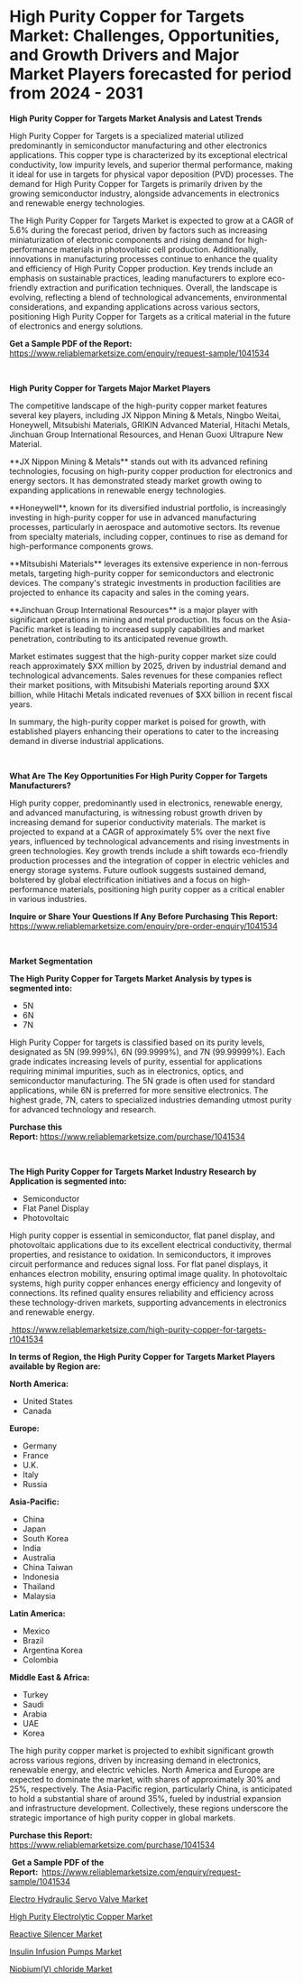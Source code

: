 <p><h1>High Purity Copper for Targets Market: Challenges, Opportunities, and Growth Drivers and Major Market Players forecasted for period from 2024 - 2031</h1></p><p><strong>High Purity Copper for Targets Market Analysis and Latest Trends</strong></p>
<p><p>High Purity Copper for Targets is a specialized material utilized predominantly in semiconductor manufacturing and other electronics applications. This copper type is characterized by its exceptional electrical conductivity, low impurity levels, and superior thermal performance, making it ideal for use in targets for physical vapor deposition (PVD) processes. The demand for High Purity Copper for Targets is primarily driven by the growing semiconductor industry, alongside advancements in electronics and renewable energy technologies.</p><p>The High Purity Copper for Targets Market is expected to grow at a CAGR of 5.6% during the forecast period, driven by factors such as increasing miniaturization of electronic components and rising demand for high-performance materials in photovoltaic cell production. Additionally, innovations in manufacturing processes continue to enhance the quality and efficiency of High Purity Copper production. Key trends include an emphasis on sustainable practices, leading manufacturers to explore eco-friendly extraction and purification techniques. Overall, the landscape is evolving, reflecting a blend of technological advancements, environmental considerations, and expanding applications across various sectors, positioning High Purity Copper for Targets as a critical material in the future of electronics and energy solutions.</p></p>
<p><strong>Get a Sample PDF of the Report:&nbsp;</strong> <a href="https://www.reliablemarketsize.com/enquiry/request-sample/1041534?utm_campaign=1506&utm_medium=2&utm_source=Github&utm_content=ia&utm_term=24102024&utm_id=high-purity-copper-for-targets">https://www.reliablemarketsize.com/enquiry/request-sample/1041534</a></p>
<p>&nbsp;</p>
<p><strong>High Purity Copper for Targets Major Market Players</strong></p>
<p><p>The competitive landscape of the high-purity copper market features several key players, including JX Nippon Mining & Metals, Ningbo Weitai, Honeywell, Mitsubishi Materials, GRIKIN Advanced Material, Hitachi Metals, Jinchuan Group International Resources, and Henan Guoxi Ultrapure New Material. </p><p>**JX Nippon Mining & Metals** stands out with its advanced refining technologies, focusing on high-purity copper production for electronics and energy sectors. It has demonstrated steady market growth owing to expanding applications in renewable energy technologies.</p><p>**Honeywell**, known for its diversified industrial portfolio, is increasingly investing in high-purity copper for use in advanced manufacturing processes, particularly in aerospace and automotive sectors. Its revenue from specialty materials, including copper, continues to rise as demand for high-performance components grows.</p><p>**Mitsubishi Materials** leverages its extensive experience in non-ferrous metals, targeting high-purity copper for semiconductors and electronic devices. The company's strategic investments in production facilities are projected to enhance its capacity and sales in the coming years.</p><p>**Jinchuan Group International Resources** is a major player with significant operations in mining and metal production. Its focus on the Asia-Pacific market is leading to increased supply capabilities and market penetration, contributing to its anticipated revenue growth.</p><p>Market estimates suggest that the high-purity copper market size could reach approximately $XX million by 2025, driven by industrial demand and technological advancements. Sales revenues for these companies reflect their market positions, with Mitsubishi Materials reporting around $XX billion, while Hitachi Metals indicated revenues of $XX billion in recent fiscal years.</p><p>In summary, the high-purity copper market is poised for growth, with established players enhancing their operations to cater to the increasing demand in diverse industrial applications.</p></p>
<p>&nbsp;</p>
<p><strong>What Are The Key Opportunities For High Purity Copper for Targets Manufacturers?</strong></p>
<p><p>High purity copper, predominantly used in electronics, renewable energy, and advanced manufacturing, is witnessing robust growth driven by increasing demand for superior conductivity materials. The market is projected to expand at a CAGR of approximately 5% over the next five years, influenced by technological advancements and rising investments in green technologies. Key growth trends include a shift towards eco-friendly production processes and the integration of copper in electric vehicles and energy storage systems. Future outlook suggests sustained demand, bolstered by global electrification initiatives and a focus on high-performance materials, positioning high purity copper as a critical enabler in various industries.</p></p>
<p><strong>Inquire or Share Your Questions If Any Before Purchasing This Report:</strong> <a href="https://www.reliablemarketsize.com/enquiry/pre-order-enquiry/1041534?utm_campaign=1506&utm_medium=2&utm_source=Github&utm_content=ia&utm_term=24102024&utm_id=high-purity-copper-for-targets">https://www.reliablemarketsize.com/enquiry/pre-order-enquiry/1041534</a></p>
<p>&nbsp;</p>
<p><strong>Market Segmentation</strong></p>
<p><strong>The High Purity Copper for Targets Market Analysis by types is segmented into:</strong></p>
<p><ul><li>5N</li><li>6N</li><li>7N</li></ul></p>
<p><p>High Purity Copper for targets is classified based on its purity levels, designated as 5N (99.999%), 6N (99.9999%), and 7N (99.99999%). Each grade indicates increasing levels of purity, essential for applications requiring minimal impurities, such as in electronics, optics, and semiconductor manufacturing. The 5N grade is often used for standard applications, while 6N is preferred for more sensitive electronics. The highest grade, 7N, caters to specialized industries demanding utmost purity for advanced technology and research.</p></p>
<p><strong>Purchase this Report:&nbsp;</strong><a href="https://www.reliablemarketsize.com/purchase/1041534?utm_campaign=1506&utm_medium=2&utm_source=Github&utm_content=ia&utm_term=24102024&utm_id=high-purity-copper-for-targets">https://www.reliablemarketsize.com/purchase/1041534</a></p>
<p>&nbsp;</p>
<p><strong>The High Purity Copper for Targets Market Industry Research by Application is segmented into:</strong></p>
<p><ul><li>Semiconductor</li><li>Flat Panel Display</li><li>Photovoltaic</li></ul></p>
<p><p>High purity copper is essential in semiconductor, flat panel display, and photovoltaic applications due to its excellent electrical conductivity, thermal properties, and resistance to oxidation. In semiconductors, it improves circuit performance and reduces signal loss. For flat panel displays, it enhances electron mobility, ensuring optimal image quality. In photovoltaic systems, high purity copper enhances energy efficiency and longevity of connections. Its refined quality ensures reliability and efficiency across these technology-driven markets, supporting advancements in electronics and renewable energy.</p></p>
<p><a href="https://www.reliablemarketsize.com/high-purity-copper-for-targets-r1041534?utm_campaign=1506&utm_medium=2&utm_source=Github&utm_content=ia&utm_term=24102024&utm_id=high-purity-copper-for-targets">&nbsp;https://www.reliablemarketsize.com/high-purity-copper-for-targets-r1041534</a></p>
<p><strong>In terms of Region, the High Purity Copper for Targets Market Players available by Region are:</strong></p>
<p>
    <p> <strong> North America: </strong>
        <ul>
            <li>United States</li>
            <li>Canada</li>
        </ul>
        </p> 
    <p> <strong> Europe: </strong>
        <ul>
            <li>Germany</li>
            <li>France</li>
            <li>U.K.</li>
            <li>Italy</li>
            <li>Russia</li>
        </ul>
        </p> 
    <p> <strong> Asia-Pacific: </strong>
        <ul>
            <li>China</li>
            <li>Japan</li>
            <li>South Korea</li>
            <li>India</li>
            <li>Australia</li>
            <li>China Taiwan</li>
            <li>Indonesia</li>
            <li>Thailand</li>
            <li>Malaysia</li>
        </ul>
        </p> 
    <p> <strong> Latin America: </strong>
        <ul>
            <li>Mexico</li>
            <li>Brazil</li>
            <li>Argentina Korea</li>
            <li>Colombia</li>
        </ul>
        </p> 
    <p> <strong> Middle East & Africa: </strong>
        <ul>
            <li>Turkey</li>
            <li>Saudi</li>
            <li>Arabia</li>
            <li>UAE</li>
            <li>Korea</li>
        </ul>
    </p>
    </p>
<p><p>The high purity copper market is projected to exhibit significant growth across various regions, driven by increasing demand in electronics, renewable energy, and electric vehicles. North America and Europe are expected to dominate the market, with shares of approximately 30% and 25%, respectively. The Asia-Pacific region, particularly China, is anticipated to hold a substantial share of around 35%, fueled by industrial expansion and infrastructure development. Collectively, these regions underscore the strategic importance of high purity copper in global markets.</p></p>
<p><strong>Purchase this Report: </strong><a href="https://www.reliablemarketsize.com/purchase/1041534?utm_campaign=1506&utm_medium=2&utm_source=Github&utm_content=ia&utm_term=24102024&utm_id=high-purity-copper-for-targets">https://www.reliablemarketsize.com/purchase/1041534</a></p>
<p>&nbsp;<strong>Get a Sample PDF of the Report:&nbsp;&nbsp;</strong><a href="https://www.reliablemarketsize.com/enquiry/request-sample/1041534?utm_campaign=1506&utm_medium=2&utm_source=Github&utm_content=ia&utm_term=24102024&utm_id=high-purity-copper-for-targets">https://www.reliablemarketsize.com/enquiry/request-sample/1041534</a></p>
<p><strong></strong></p>
<p><p><a href="https://issuu.com/reportprime-2/docs/electro-hydraulic-servo-valve-marke_2aa2ed06d0df9e?utm_campaign=1506&utm_medium=2&utm_source=Github&utm_content=ia&utm_term=24102024&utm_id=high-purity-copper-for-targets">Electro Hydraulic Servo Valve Market</a></p><p><a href="https://github.com/Chiragrp22/Market-Research-Report-List-6/blob/main/high-purity-electrolytic-copper-market.md?utm_campaign=1506&utm_medium=2&utm_source=Github&utm_content=ia&utm_term=24102024&utm_id=high-purity-copper-for-targets">High Purity Electrolytic Copper Market</a></p><p><a href="https://issuu.com/reportprime-2/docs/reactive-silencer-market-size-2030._a784b1efee1e28?utm_campaign=1506&utm_medium=2&utm_source=Github&utm_content=ia&utm_term=24102024&utm_id=high-purity-copper-for-targets">Reactive Silencer Market</a></p><p><a href="https://www.linkedin.com/pulse/insulin-infusion-pumps-market-size-status-forecast-2024-2031-esxof?utm_campaign=1506&utm_medium=2&utm_source=Github&utm_content=ia&utm_term=24102024&utm_id=high-purity-copper-for-targets">Insulin Infusion Pumps Market</a></p><p><a href="https://github.com/malcomuppbi/Market-Research-Report-List-1/blob/main/niobiumv-chloride-market.md?utm_campaign=1506&utm_medium=2&utm_source=Github&utm_content=ia&utm_term=24102024&utm_id=high-purity-copper-for-targets">Niobium(V) chloride Market</a></p></p>